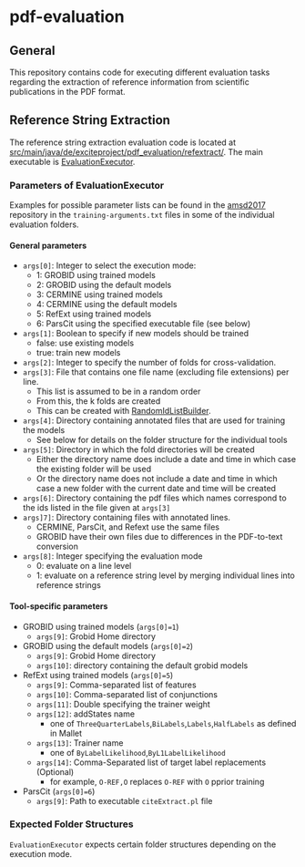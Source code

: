 # pdf-evaluation

## General

This repository contains code for executing different evaluation tasks regarding the extraction of reference information from scientific publications in the PDF format.

## Reference String Extraction


The reference string extraction evaluation code is located at [src/main/java/de/exciteproject/pdf_evaluation/refextract/](src/main/java/de/exciteproject/pdf_evaluation/refextract/). The main executable is [EvaluationExecutor](src/main/java/de/exciteproject/pdf_evaluation/refextract/eval/EvaluationExecutor).

### Parameters of EvaluationExecutor

Examples for possible parameter lists can be found in the [amsd2017](https://github.com/exciteproject/amsd2017) repository in the `training-arguments.txt` files in some of the individual evaluation folders.

#### General parameters

* `args[0]`: Integer to select the execution mode:
    * 1: GROBID using trained models
    * 2: GROBID using the default models
    * 3: CERMINE using trained models
    * 4: CERMINE using the default models
    * 5: RefExt using trained models
    * 6: ParsCit using the specified executable file (see below)
* `args[1]`: Boolean to specify if new models should be trained
    * false: use existing models
    * true: train new models
* `args[2]`: Integer to specify the number of folds for cross-validation.
* `args[3]`: File that contains one file name (excluding file extensions) per line.
    * This list is assumed to be in a random order
    * From this, the k folds are created
    * This can be created with [RandomIdListBuilder](src/main/java/de/exciteproject/pdf_evaluation/list/RandomIdListBuilder).
* `args[4]`: Directory containing annotated files that are used for training the models
    * See below for details on the folder structure for the individual tools
* `args[5]`: Directory in which the fold directories will be created
    * Either the directory name does include a date and time in which case the existing folder will be used
    * Or the directory name does not include a date and time in which case a new folder with the current date and time will be created
* `args[6]`: Directory containing the pdf files which names correspond to the ids listed in the file given at `args[3]`
* `args]7]`: Directory containing files with annotated lines.
    * CERMINE, ParsCit, and Refext use the same files
    * GROBID have their own files due to differences in the PDF-to-text conversion
* `args[8]`: Integer specifying the evaluation mode
    * 0: evaluate on a line level
    * 1: evaluate on a reference string level by merging individual lines into reference strings

#### Tool-specific parameters

* GROBID using trained models (`args[0]=1`)
    * `args[9]`: Grobid Home directory
* GROBID using the default models (`args[0]=2`)
    * `args[9]`: Grobid Home directory
    * `args[10]`: directory containing the default grobid models
* RefExt using trained models (`args[0]=5`)
    * `args[9]`: Comma-separated list of features
    * `args[10]`: Comma-separated list of conjunctions
    * `args[11]`: Double specifying the trainer weight
    * `args[12]`: addStates name
        * one of `ThreeQuarterLabels`,`BiLabels`,`Labels`,`HalfLabels` as defined in Mallet
    * `args[13]`: Trainer name
        * one of `ByLabelLikelihood`,`ByL1LabelLikelihood`
    * `args[14]`: Comma-Separated list of target label replacements (Optional)
        * for example, `O-REF,O` replaces `O-REF` with `O` pprior training
* ParsCit (`args[0]=6`)
    * `args[9]`: Path to executable `citeExtract.pl` file
        
### Expected Folder Structures

`EvaluationExecutor` expects certain folder structures depending on the execution mode.



